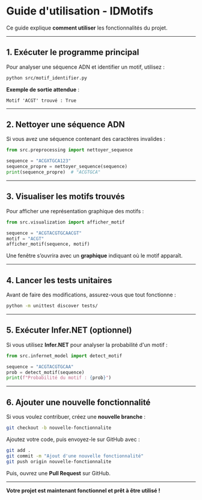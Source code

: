 #  Guide d'utilisation - IDMotifs

Ce guide explique **comment utiliser** les fonctionnalités du projet.

---

##  **1. Exécuter le programme principal**
Pour analyser une séquence ADN et identifier un motif, utilisez :
```sh
python src/motif_identifier.py
```
**Exemple de sortie attendue** :
```
Motif 'ACGT' trouvé : True
```

---

##  **2. Nettoyer une séquence ADN**
Si vous avez une séquence contenant des caractères invalides :
```python
from src.preprocessing import nettoyer_sequence

sequence = "ACGXTGCA123"
sequence_propre = nettoyer_sequence(sequence)
print(sequence_propre)  # "ACGTGCA"
```

---

##  **3. Visualiser les motifs trouvés**
Pour afficher une représentation graphique des motifs :
```python
from src.visualization import afficher_motif

sequence = "ACGTACGTGCAACGT"
motif = "ACGT"
afficher_motif(sequence, motif)
```
Une fenêtre s’ouvrira avec un **graphique** indiquant où le motif apparaît.

---

##  **4. Lancer les tests unitaires**
Avant de faire des modifications, assurez-vous que tout fonctionne :
```sh
python -m unittest discover tests/
```

---

## **5. Exécuter Infer.NET (optionnel)**
Si vous utilisez **Infer.NET** pour analyser la probabilité d'un motif :
```python
from src.infernet_model import detect_motif

sequence = "ACGTACGTGCAA"
prob = detect_motif(sequence)
print(f"Probabilité du motif : {prob}")
```

---

##  **6. Ajouter une nouvelle fonctionnalité**
Si vous voulez contribuer, créez une **nouvelle branche** :
```sh
git checkout -b nouvelle-fonctionnalite
```
Ajoutez votre code, puis envoyez-le sur GitHub avec :
```sh
git add .
git commit -m "Ajout d'une nouvelle fonctionnalité"
git push origin nouvelle-fonctionnalite
```
Puis, ouvrez une **Pull Request** sur GitHub.

---

 **Votre projet est maintenant fonctionnel et prêt à être utilisé !** 
